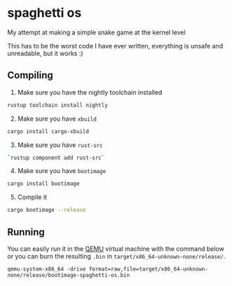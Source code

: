 
# spaghetti os
My attempt at making a simple snake game at the kernel level

This has to be the worst code I have ever written, everything is unsafe and unreadable, but it works :)

## Compiling

1. Make sure you have the nightly toolchain installed
```sh
rustup toolchain install nightly
```
2. Make sure you have `xbuild`
```sh
cargo install cargo-xbuild
```
3. Make sure you have `rust-src`
```sh
`rustup component add rust-src`
```
4. Make sure you have `bootimage`
```sh
cargo install bootimage
```
5. Compile it
```sh
cargo bootimage --release
```

## Running
You can easily run it in the [QEMU](https://www.qemu.org/) virtual machine with the command below or you can burn the resulting `.bin` in `target/x86_64-unknown-none/release/`.
```
qemu-system-x86_64 -drive format=raw,file=target/x86_64-unknown-none/release/bootimage-spaghetti-os.bin
```

